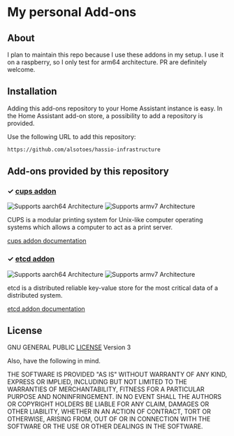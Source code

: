 # My personal Add-ons

## About

I plan to maintain this repo because I use these addons in my setup.
I use it on a raspberry, so I only test for arm64 architecture.
PR are definitely welcome.

## Installation

Adding this add-ons repository to your Home Assistant instance is easy. In the
Home Assistant add-on store, a possibility to add a repository is provided.

Use the following URL to add this repository:

```txt
https://github.com/alsotoes/hassio-infrastructure
```

## Add-ons provided by this repository

### &#10003; [cups addon](https://github.com/alsotoes/hassio-infrastructure/blob/main/cups)

![Supports aarch64 Architecture][aarch64-shield] 
![Supports armv7 Architecture][armv7-shield]

CUPS is a modular printing system for Unix-like computer operating systems which allows a computer to act as a print server.

[cups addon documentation](https://github.com/alsotoes/hassio-infrastructure/blob/main/cups/README.md)

### &#10003; [etcd addon](https://github.com/alsotoes/hassio-infrastructure/blob/main/etcd)

![Supports aarch64 Architecture][aarch64-shield]
![Supports armv7 Architecture][armv7-shield]

etcd is a distributed reliable key-value store for the most critical data of a distributed system.

[etcd addon documentation](https://github.com/alsotoes/hassio-infrastructure/blob/main/etcd/README.md)

## License

GNU GENERAL PUBLIC [LICENSE](LICENSE.md) Version 3

Also, have the following in mind.

THE SOFTWARE IS PROVIDED "AS IS" WITHOUT WARRANTY OF ANY KIND, EXPRESS OR
IMPLIED, INCLUDING BUT NOT LIMITED TO THE WARRANTIES OF MERCHANTABILITY,
FITNESS FOR A PARTICULAR PURPOSE AND NONINFRINGEMENT. IN NO EVENT SHALL THE
AUTHORS OR COPYRIGHT HOLDERS BE LIABLE FOR ANY CLAIM, DAMAGES OR OTHER
LIABILITY, WHETHER IN AN ACTION OF CONTRACT, TORT OR OTHERWISE, ARISING FROM,
OUT OF OR IN CONNECTION WITH THE SOFTWARE OR THE USE OR OTHER DEALINGS IN THE
SOFTWARE.

[armhf-shield]: https://img.shields.io/badge/armhf-no-red.svg
[armv7-shield]: https://img.shields.io/badge/armv7-yes-green.svg
[aarch64-shield]: https://img.shields.io/badge/aarch64-yes-green.svg
[amd64-shield]: https://img.shields.io/badge/amd64-no-red.svg
[addon-cups]: https://github.com/alsotoes/hassio-infrastructure/tree/main/cups
[addon-doc-cups]: https://github.com/alsotoes/hassio-infrastructure/blob/main/cups/README.md
